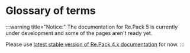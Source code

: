 # Glossary of terms

:::warning title="Notice:"
The documentation for Re.Pack 5 is currently under development and some of the pages aren't ready yet.

Please use [latest stable version of Re.Pack 4.x documentation](https://re-pack.dev/docs/getting-started) for now.
:::
